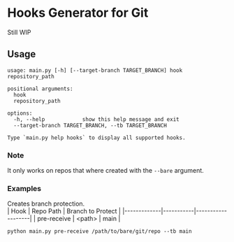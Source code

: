 # Hooks Generator for Git
Still WIP

## Usage
```text
usage: main.py [-h] [--target-branch TARGET_BRANCH] hook repository_path

positional arguments:
  hook
  repository_path

options:
  -h, --help            show this help message and exit
  --target-branch TARGET_BRANCH, --tb TARGET_BRANCH

Type `main.py help hooks` to display all supported hooks.
```

### Note
It only works on repos that where created with the `--bare` argument.

### Examples
Creates branch protection.  
| Hook        | Repo Path | Branch to Protect |
|-------------|-----------|-------------------|
| pre-receive | \<path>    | main             |

`python main.py pre-receive /path/to/bare/git/repo --tb main`
